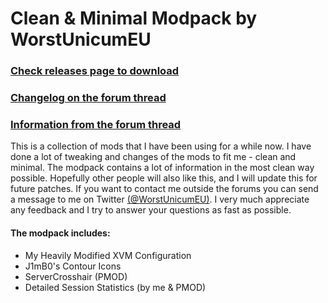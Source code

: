 # Clean &amp; Minimal Modpack by WorstUnicumEU<br/>
### [Check releases page to download](https://github.com/WorstUnicumEU/Modpack/releases)<br/>
### [Changelog on the forum thread](http://forum.worldoftanks.eu/index.php?/topic/558133-092012-clean-minimal-modpack-by-worstunicumeu-w-xvm-v362/)<br/>
### [Information from the forum thread](http://forum.worldoftanks.eu/index.php?/topic/558133-092012-clean-minimal-modpack-by-worstunicumeu-w-xvm-v362/)<br/>
This is a collection of mods that I have been using for a while now. I have done a lot of tweaking and changes of the mods to fit me - clean and minimal. The modpack contains a lot of information in the most clean way possible. Hopefully other people will also like this, and I will update this for future patches. If you want to contact me outside the forums you can send a message to me on Twitter [(@WorstUnicumEU)](https://twitter.com/WorstUnicumEU). I very much appreciate any feedback and I try to answer your questions as fast as possible.<br/>
#### The modpack includes:
* My Heavily Modified XVM Configuration
* J1mB0's Contour Icons 
* ServerCrosshair (PMOD)
* Detailed Session Statistics (by me & PMOD)
